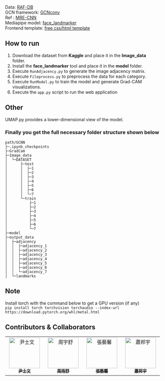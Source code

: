 
Data: [RAF-DB](https://www.kaggle.com/datasets/shuvoalok/raf-db-dataset) <br/>
GCN framework: [GCNconv](https://arxiv.org/pdf/1609.02907) <br/>
Ref : [MRE-CNN](https://arxiv.org/pdf/1807.10575) <br/>
Mediapipe model: [face_landmarker](https://huggingface.co/lithiumice/models_hub/blob/8a7b241f38e33d194a06f881a1211b3e7eda4edd/face_landmarker.task) <br/>
Frontend template: [free css/html template](https://www.free-css.com/free-css-templates/page274/agency-perfect)
## How to run
1. Download the dataset from **Kaggle** and place it in the **Image_data** folder.
2. Install the **face_landmarker** tool and place it in the **model** folder.
3. Execute `RunAdjacency.py` to generate the image adjacency matrix.
4. Execute `Fileprocess.py` to preprocess the data for each category.
5. Execute `RunModel.py` to train the model and generate Grad-CAM visualizations.
6. Execute the `app.py` script to run the web application

## Other
UMAP.py provides a lower-dimensional view of the model.

### Finally you get the full necessary folder structure shown below
```
path/GCNN
├─.ipynb_checkpoints
├─GradCam
├─Image_data
│  └─DATASET
│      ├─test
│      │  ├─1
│      │  ├─2
│      │  ├─3
│      │  ├─4
│      │  ├─5
│      │  ├─6
│      │  └─7
│      └─train
│          ├─1
│          ├─2
│          ├─3
│          ├─4
│          ├─5
│          ├─6
│          └─7
├─model
├─output_data
│  ├─adjacency
│  │  ├─adjacency_1
│  │  ├─adjacency_2
│  │  ├─adjacency_3
│  │  ├─adjacency_4
│  │  ├─adjacency_5
│  │  ├─adjacency_6
│  │  └─adjacency_7
│  └─landmarks
```

## Note
Install torch with the command below to get a GPU version (if any)<br/>
`pip install torch torchvision torchaudio --index-url https://download.pytorch.org/whl/metal.html` <br/>

## Contributors & Collaborators

<table>
  <tbody>
      <td align="center" valign="top" width="14.28%"><a href="https://github.com/hihisw"><img src="https://avatars.githubusercontent.com/u/91866927?v=4" width="100px;" alt="尹士文"/><br /><sub><b>尹士文</b></sub></a>
      <td align="center" valign="top" width="14.28%"><a href="https://github.com/cys0107"><img src="https://avatars.githubusercontent.com/u/91866945?v=4" width="100px;" alt="周宇舒"/><br /><sub><b>周雨舒</b></sub></a>
      <td align="center" valign="top" width="14.28%"><a href="https://github.com/hsin6"><img src="https://avatars.githubusercontent.com/u/91867022?v=4" width="100px;" alt="張藝馨"/><br /><sub><b>張藝馨</b></sub></a>
      <td align="center" valign="top" width="14.28%"><a href="https://github.com/bunnnn1002"><img src="https://avatars.githubusercontent.com/u/91866935?v=4" width="100px;" alt="蕭邦宇"/><br /><sub><b>蕭邦宇</b></sub></a>
  </tbody>
</table>